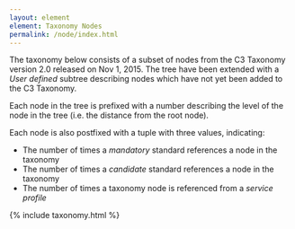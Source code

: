 ```yaml
---
layout: element
element: Taxonomy Nodes
permalink: /node/index.html
---
```


The taxonomy below consists of a subset of nodes from the C3 Taxonomy version 2.0 released on Nov 1, 2015. The tree have been extended with a *User defined* subtree describing nodes which have not yet been added to the C3 Taxonomy.

Each node in the tree is prefixed with a number describing the level of the node in the tree (i.e. the distance from the root node).

Each node is also postfixed with a tuple with three values, indicating:

* The number of times a *mandatory* standard references a node in the taxonomy
* The number of times a *candidate* standard references a node in the taxonomy
* The number of times a taxonomy node is referenced from a *service profile*

{% include taxonomy.html %}
